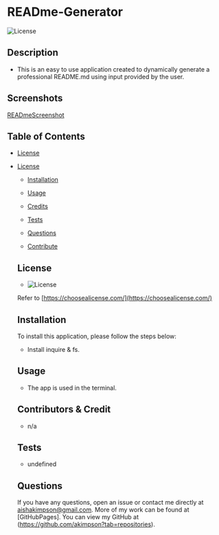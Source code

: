 # READme-Generator
  ![License](https://img.shields.io/badge/license-$%7Blicense%7D-yellow)

  ## Description

  - This is an easy to use application created to dynamically generate a professional README.md using input provided by the user.

  ## Screenshots

  [READmeScreenshot](./assets/images/READme-GeneratorScreenshot.png)

  ## Table of Contents

  - [License](#license)

  
* [License](#license)


  - [Installation](#installation)

  - [Usage](#usage)

  - [Credits](#contributors&credit)

  - [Tests](#tests)

  - [Questions](#questions)

  - [Contribute](#contribute) 

  ## License

  - ![License](https://img.shields.io/badge/license-$%7Blicense%7D-yellow)

  Refer to [https://choosealicense.com/](https://choosealicense.com/)

  ## Installation
  To install this application, please follow the steps below:

  - Install inquire & fs.

  ## Usage

  - The app is used in the terminal.

  ## Contributors & Credit

  - n/a

  ## Tests

  - undefined

  ## Questions

  If you have any questions, open an issue or contact me directly at aishakimpson@gmail.com. More of my work can be found at [GitHubPages].
  You can view my GitHub at (https://github.com/akimpson?tab=repositories).

